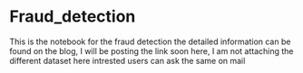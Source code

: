 # Fraud_detection
This is the notebook for the fraud detection the detailed information can be found on the blog, I will be posting the link soon here, I am not attaching the different dataset here 
intrested users can ask the same on mail
